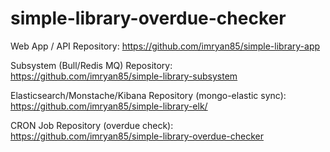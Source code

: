 # simple-library-overdue-checker

Web App / API Repository: https://github.com/imryan85/simple-library-app

Subsystem (Bull/Redis MQ) Repository: https://github.com/imryan85/simple-library-subsystem

Elasticsearch/Monstache/Kibana Repository (mongo-elastic sync): https://github.com/imryan85/simple-library-elk/

CRON Job Repository (overdue check): https://github.com/imryan85/simple-library-overdue-checker
